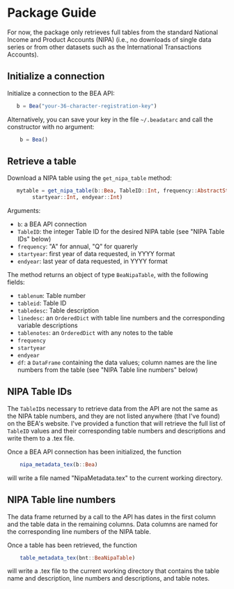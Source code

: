 # Package Guide

For now, the package only retrieves full tables from the standard National
Income and Product Accounts (NIPA) (i.e., no downloads of single data series or
    from other datasets such as the International Transactions Accounts).

## Initialize a connection

Initialize a connection to the BEA API:

```julia
   b = Bea("your-36-character-registration-key")
```
Alternatively, you can save your key in the file `~/.beadatarc` and call the constructor
with no argument:

```julia
    b = Bea()
```

## Retrieve a table

Download a NIPA table using the `get_nipa_table` method:

```julia
   mytable = get_nipa_table(b::Bea, TableID::Int, frequency::AbstractString,
        startyear::Int, endyear::Int)
```

Arguments:

* `b`: a BEA API connection
* `TableID`: the integer Table ID for the desired NIPA table (see "NIPA Table IDs" below)
* `frequency`: "A" for annual, "Q" for quarerly
* `startyear`: first year of data requested, in YYYY format
* `endyear`: last year of data requested, in YYYY format

The method returns an object of type `BeaNipaTable`, with the following fields:

* `tablenum`: Table number
* `tableid`: Table ID
* `tabledesc`: Table description
* `linedesc`: an `OrderedDict` with table line numbers and the corresponding variable descriptions
* `tablenotes`: an `OrderedDict` with any notes to the table
* `frequency`
* `startyear`
* `endyear`
* `df`: a `DataFrame` containing the data values; column names are the line numbers from the table (see "NIPA Table line numbers" below)

## NIPA Table IDs

The `TableID`s necessary to retrieve data from the API are not the same as the NIPA
table numbers, and they are not listed anywhere (that I've found) on the BEA's website.
I've provided a function that will retrieve the full list of `TableID` values and their
corresponding table numbers and descriptions and write them to a .tex file.

Once a BEA API connection has been initialized, the function
```julia
    nipa_metadata_tex(b::Bea)
```
will write a file named "NipaMetadata.tex" to the current working directory.

## NIPA Table line numbers

The data frame returned by a call to the API has dates in the first column and
the table data in the remaining columns.  Data columns are named for the corresponding
line numbers of the NIPA table.  

Once a table has been retrieved, the function
```julia
    table_metadata_tex(bnt::BeaNipaTable)
```
will write a .tex file to the current working directory that contains the table name and description, line numbers and descriptions, and table notes.
